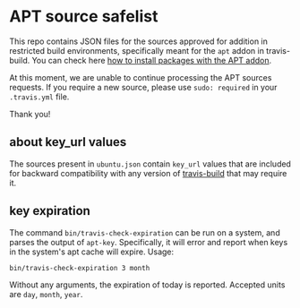 # APT source safelist

This repo contains JSON files for the sources approved for addition in
restricted build environments, specifically meant for the `apt` addon in
travis-build. You can check here [how to install packages with the APT
addon](https://docs.travis-ci.com/user/installing-dependencies#Installing-Packages-with-the-APT-Addon).

At this moment, we are unable to continue processing the APT sources requests.
If you require a new source, please use `sudo: required` in your `.travis.yml`
file.

Thank you!

## about key_url values

The sources present in `ubuntu.json` contain `key_url` values that are included
for backward compatibility with any version of
[travis-build](https://github.com/travis-ci/travis-build) that may require it.

## key expiration
The command `bin/travis-check-expiration` can be run on a system, and parses the
output of `apt-key`. Specifically, it will error and report when keys in the
system's apt cache will expire. Usage:

```sh
bin/travis-check-expiration 3 month
```

Without any arguments, the expiration of today is reported. Accepted units are
`day`, `month`, `year`.
